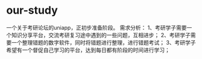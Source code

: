 # our-study
一个关于考研论坛的uniapp，正初步准备阶段。
需求分析：
1、考研学子需要一个知识分享平台，交流考研复习途中遇到的一些问题，互相进步；
2、考研学子需要一个整理错题的数字软件，同时将错题进行整理，进行错题考试；
3、考研学子希望有一个督促自己学习的平台，达到每日都有阶段的时间进行学习；
